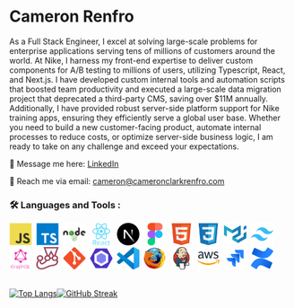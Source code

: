 # Cameron Renfro <br>

As a Full Stack Engineer, I excel at solving large-scale problems for enterprise applications serving tens of millions of customers around the world. At Nike, I harness my front-end expertise to deliver custom components for A/B testing to millions of users, utilizing Typescript, React, and Next.js. I have developed custom internal tools and automation scripts that boosted team productivity and executed a large-scale data migration project that deprecated a third-party CMS, saving over $11M annually. Additionally, I have provided robust server-side platform support for Nike training apps, ensuring they efficiently serve a global user base. Whether you need to build a new customer-facing product, automate internal processes to reduce costs, or optimize server-side business logic, I am ready to take on any challenge and exceed your expectations. <br>

<!-- :chart_with_upwards_trend: Check my resume out here: [Cameron's Resume](https://docs.google.com/document/d/1aG_N7DZbSbnK36UjneL0syh_t2EVXvObQL96j52qQAk/edit?usp=sharing) -->

:speech_balloon: Message me here: [LinkedIn](https://www.linkedin.com/in/cameron-clark-renfro)

:e-mail: Reach me via email: [cameron@cameronclarkrenfro.com](mailto:cameron@cameronclarkrenfro.com)

### :hammer_and_wrench: Languages and Tools :

<div>
  <img src="https://github.com/devicons/devicon/blob/master/icons/javascript/javascript-original.svg" alt="javascript" title="javascript" height="40" width="40" />&nbsp;
  <img src="https://github.com/devicons/devicon/blob/master/icons/typescript/typescript-original.svg" alt="Typescript" title="Typescript" height="40" width="40" />&nbsp;
  <img src="https://github.com/devicons/devicon/blob/master/icons/nodejs/nodejs-original-wordmark.svg" alt="node js" title="node js" height="40" width="40" />&nbsp;
  <img src="https://github.com/devicons/devicon/blob/master/icons/react/react-original-wordmark.svg" alt="react" title="react" height="40" width="40" />&nbsp;
  <img src="https://github.com/devicons/devicon/blob/master/icons/nextjs/nextjs-original.svg" alt="next js" title="next js" height="40" width="40" />&nbsp;
  <img src="https://github.com/devicons/devicon/blob/master/icons/figma/figma-original.svg" alt="figma" title="figma" height="40" width="40" />&nbsp;
  <img src="https://github.com/devicons/devicon/blob/master/icons/html5/html5-original.svg" alt="html5" title="html5" height="40" width="40" />&nbsp;
  <img src="https://github.com/devicons/devicon/blob/master/icons/css3/css3-original.svg" alt="css3" title="css3" height="40" width="40" />&nbsp;
  <img src="https://github.com/devicons/devicon/blob/master/icons/materialui/materialui-original.svg" alt="material-ui" title="material-ui" height="40" width="40" />&nbsp;
  <img src="https://github.com/devicons/devicon/blob/master/icons/tailwindcss/tailwindcss-original.svg" alt="tailwind css" title="tailwind css" height="40" width="40" />&nbsp;
  <img src="https://github.com/devicons/devicon/blob/master/icons/graphql/graphql-plain-wordmark.svg" alt="graph QL:" title="graph QL" height="40" width="40" />&nbsp;
  <img src="https://github.com/devicons/devicon/blob/master/icons/jest/jest-plain.svg" alt="jest" title="jest" height="40" width="40" />&nbsp;
  <img src="https://github.com/devicons/devicon/blob/master/icons/git/git-original.svg" alt="git" title="git" height="40" width="40" />&nbsp;
  <img src="https://github.com/devicons/devicon/blob/master/icons/eslint/eslint-original.svg" alt="es-lint" title="es-lint" height="40" width="40" />&nbsp;
  <img src="https://github.com/devicons/devicon/blob/master/icons/vscode/vscode-original.svg" alt="vs-code" title="vs-code" height="40" width="40" />&nbsp;
  <img src="https://github.com/devicons/devicon/blob/master/icons/firefox/firefox-original.svg" alt="firefox" title="firefox" height="40" width="40" />&nbsp;
  <img src="https://github.com/devicons/devicon/blob/master/icons/jenkins/jenkins-original.svg" alt="jenkins" title="jenkins" height="40" width="40" />&nbsp;
  <img src="https://github.com/devicons/devicon/blob/master/icons/amazonwebservices/amazonwebservices-original-wordmark.svg" alt="aws" title="aws" height="40" width="40" />&nbsp;
  <img src="https://github.com/devicons/devicon/blob/master/icons/jira/jira-original.svg" alt="Jira" title="Jira" height="40" width="40" />&nbsp;
  <img src="https://github.com/devicons/devicon/blob/master/icons/confluence/confluence-original.svg" alt="Confluence" title="confluence" height="40" width="40" />&nbsp;

</div>
<br>
<span style="display: flex;">
  
[![Top Langs](https://github-readme-stats-git-masterrstaa-rickstaa.vercel.app/api/top-langs?username=cameron-renfro&layout=compact&theme=dark&background=000000)](https://github.com/cameron-renfro) <br>

[![GitHub Streak](http://github-readme-streak-stats.herokuapp.com?user=cameron-renfro&theme=dark&background=000000)](https://git.io/streak-stats)
</span>
<!--
**cameron-renfro/cameron-renfro** is a ✨ _special_ ✨ repository because its `README.md` (this file) appears on your GitHub profile.


-->
